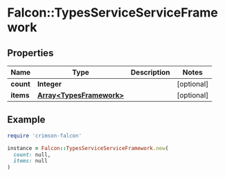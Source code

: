 # Falcon::TypesServiceServiceFramework

## Properties

| Name | Type | Description | Notes |
| ---- | ---- | ----------- | ----- |
| **count** | **Integer** |  | [optional] |
| **items** | [**Array&lt;TypesFramework&gt;**](TypesFramework.md) |  | [optional] |

## Example

```ruby
require 'crimson-falcon'

instance = Falcon::TypesServiceServiceFramework.new(
  count: null,
  items: null
)
```

